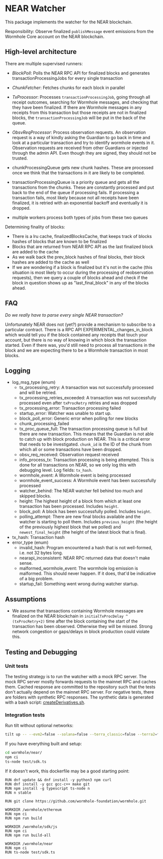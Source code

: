 # NEAR Watcher
This package implements the watcher for the NEAR blockchain.

Responsibility: Observe finalized `publishMessage` event emissions from the Wormhole Core account on the NEAR blockchain.

## High-level architecture
There are multiple supervised runners:
* *BlockPoll*: Polls the NEAR RPC API for finalized blocks and generates transactionProcessingJobs for every single transaction
* *ChunkFetcher*: Fetches chunks for each block in parallel
* *TxProcessor*: Processes `transactionProcessingJob`, going through all receipt outcomes, searching for Wormhole messages, and checking that they have been finalized. If there are Wormhole messages in any receipts from this transaction but those receipts are not in finalized blocks, the `transactionProcessingJob` will be put in the back of the queue.
* *ObsvReqProcessor*: Process observation requests. An observation request is a way of kindly asking the Guardian to go back in time and look at a particular transaction and try to identify wormhole events in it. Observation requests are received from other Guardians or injected through the admin API. Even though they are signed, they should not be trusted.


* chunkProcessingQueue gets new chunk hashes.
	These are processed once we think that the transactions in it are likely to be completed.
* transactionProcessingQueue is a priority queue and gets all the transactions from the chunks.
	These are constantly processed and put back to the end of the queue if processing fails.
	If processing a transaction fails, most likely because not all receipts have been finalized, it is retried with an exponential backoff and eventually it is dropped.
* multiple workers process both types of jobs from these two queues

Determining finality of blocks:
* There is a lru cache, finalizedBlocksCache, that keeps track of blocks hashes of blocks that are known to be finalized
* Blocks that are returned from NEAR RPC API as the last finalized block are added to the cache
* As we walk back the prev_block hashes of final blocks, their block hashes are added to the cache as well
* If we are wondering if a block is finalized but it's not in the cache (this situation is most likely to occur
	during the processing of reobservation requests), then we query a couple of blocks ahead and check if the block in
	question shows up as "last_final_block" in any of the blocks ahead.

## FAQ
*Do we really have to parse every single NEAR transaction?*

Unfortunately NEAR does not (yet?) provide a mechanism to subscribe to a particular contract.
There is a RPC API EXPERIMENTAL_changes_in_block which would tell you if the block contained any receipts that touch your account, but there is no way of knowing in which block the transaction started. Even if there was, you'd still need to process all transactions in the block and we are expecting there to be a Wormhole transaction in most blocks.

## Logging
* log_msg_type (enum)
	* tx_processing_retry: A transaction was not successfully processed and will be retried.
	* tx_processing_retries_exceeded: A transaction was not successfully processed even after `txProcRetry` retries and was dropped
	* tx_processing_error: Transaction processing failed
	* startup_error: Watcher was unable to start up.
	* block_poll_error: Generic error when polling for new blocks
	* chunk_processing_failed
	* tx_proc_queue_full: The transaction processing queue is full but there are new transaction. This means that the Guardian is not able to catch up with block production on NEAR. This is a critical error that needs to be investigated. `chunk_id` is the ID of the chunk from which all or some transactions have been dropped.
	* obsv_req_received: Observation request received
	* info_process_tx: Transaction processing is being attempted. This is done for all transactions on NEAR, so we only log this with debugging level. Log fields: `tx_hash`.
	* wormhole_event: A Wormhole event is being processed
	* wormhole_event_success: A Wormhole event has been successfully processed
	* watcher_behind: The NEAR watcher fell behind too much and skipped blocks.
	* height: The highest height of a block from which at least one transaction has been processed. Includes `height`.
	* block_poll: A block has been successfully polled. Includes `height`.
	* polling_attempt: There are new final blocks available and the watcher is starting to poll them. Includes `previous_height` (the height of the previously highest block that we polled) and `newest_final_height` (the height of the latest block that is final).
* tx_hash: Transaction hash
* error_type (enum)
	* invalid_hash: Program encountered a hash that is not well-formed, i.e. not 32 bytes long.
	* nearapi_inconsistent: NEAR RPC returned data that doesn't make sense.
	* malformed_wormhole_event: The wormhole log emission is malformed. This should never happen. If it does, that'd be indicative of a big problem.
	* startup_fail: Something went wrong during watcher startup.


## Assumptions
* We assume that transactions containing Wormhole messages are finalized on the NEAR blockchain in `initialTxProcDelay ^ (txProcRetry+2)` time after the block containing the start of the transaction has been observed. Otherwise they will be missed. Strong network congestion or gaps/delays in block production could violate this.

## Testing and Debugging

### Unit tests
The testing strategy is to run the watcher with a mock RPC server. The mock RPC server mostly forwards requests to the mainnet RPC and caches them. Cached response are committed to the repository such that the tests don't actually depend on the mainnet RPC server.
For negative tests, there are folders with synthetic RPC responses. The synthetic data is generated with a bash script: [createDerivatives.sh](nearapi/mock/createDeriviates.sh).

### Integration tests
Run tilt without optional networks:
```sh
tilt up -- --evm2=false --solana=false --terra_classic=false --terra2=false
```

If you have everything built and setup:
```sh
cd wormhole/near/
npm ci
ts-node test/sdk.ts
```

If it doesn't work, this dockerfile may be a good starting point:
```docker
RUN dnf update && dnf install -y python3 npm curl
RUN dnf install -y gcc gcc-c++ make git
RUN npm install -g typescript ts-node n
RUN n stable

RUN git clone https://github.com/wormhole-foundation/wormhole.git

WORKDIR /wormhole/ethereum
RUN npm ci
RUN npm run build

WORKDIR /wormhole/sdk/js
RUN npm ci
RUN npm run build-all

WORKDIR /wormhole/near
RUN npm ci
RUN ts-node test/sdk.ts
```

